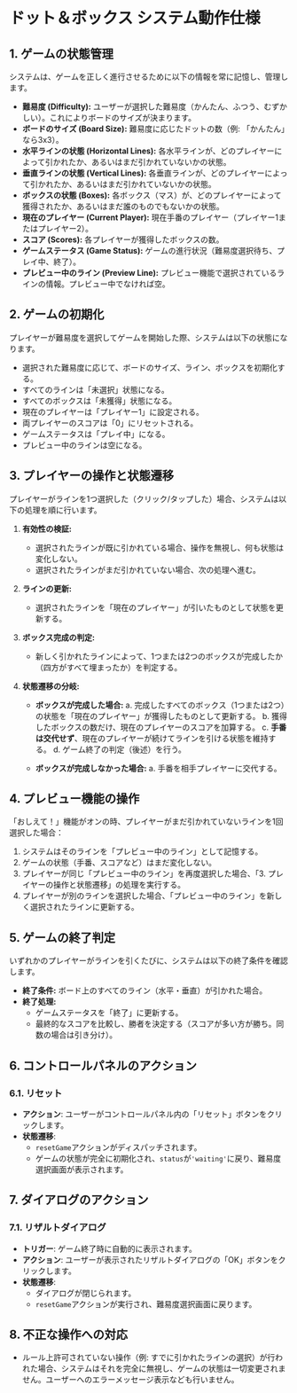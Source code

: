 # ドット＆ボックス システム動作仕様

## 1. ゲームの状態管理
システムは、ゲームを正しく進行させるために以下の情報を常に記憶し、管理します。

-   **難易度 (Difficulty):** ユーザーが選択した難易度（かんたん、ふつう、むずかしい）。これによりボードのサイズが決まります。
-   **ボードのサイズ (Board Size):** 難易度に応じたドットの数（例: 「かんたん」なら3x3）。
-   **水平ラインの状態 (Horizontal Lines):** 各水平ラインが、どのプレイヤーによって引かれたか、あるいはまだ引かれていないかの状態。
-   **垂直ラインの状態 (Vertical Lines):** 各垂直ラインが、どのプレイヤーによって引かれたか、あるいはまだ引かれていないかの状態。
-   **ボックスの状態 (Boxes):** 各ボックス（マス）が、どのプレイヤーによって獲得されたか、あるいはまだ誰のものでもないかの状態。
-   **現在のプレイヤー (Current Player):** 現在手番のプレイヤー（プレイヤー1またはプレイヤー2）。
-   **スコア (Scores):** 各プレイヤーが獲得したボックスの数。
-   **ゲームステータス (Game Status):** ゲームの進行状況（難易度選択待ち、プレイ中、終了）。
-   **プレビュー中のライン (Preview Line):** プレビュー機能で選択されているラインの情報。プレビュー中でなければ空。

## 2. ゲームの初期化
プレイヤーが難易度を選択してゲームを開始した際、システムは以下の状態になります。

-   選択された難易度に応じて、ボードのサイズ、ライン、ボックスを初期化する。
-   すべてのラインは「未選択」状態になる。
-   すべてのボックスは「未獲得」状態になる。
-   現在のプレイヤーは「プレイヤー1」に設定される。
-   両プレイヤーのスコアは「0」にリセットされる。
-   ゲームステータスは「プレイ中」になる。
-   プレビュー中のラインは空になる。

## 3. プレイヤーの操作と状態遷移
プレイヤーがラインを1つ選択した（クリック/タップした）場合、システムは以下の処理を順に行います。

1.  **有効性の検証:**
    -   選択されたラインが既に引かれている場合、操作を無視し、何も状態は変化しない。
    -   選択されたラインがまだ引かれていない場合、次の処理へ進む。

2.  **ラインの更新:**
    -   選択されたラインを「現在のプレイヤー」が引いたものとして状態を更新する。

3.  **ボックス完成の判定:**
    -   新しく引かれたラインによって、1つまたは2つのボックスが完成したか（四方がすべて埋まったか）を判定する。

4.  **状態遷移の分岐:**
    -   **ボックスが完成した場合:**
        a.  完成したすべてのボックス（1つまたは2つ）の状態を「現在のプレイヤー」が獲得したものとして更新する。
        b.  獲得したボックスの数だけ、現在のプレイヤーのスコアを加算する。
        c.  **手番は交代せず**、現在のプレイヤーが続けてラインを引ける状態を維持する。
        d.  ゲーム終了の判定（後述）を行う。

    -   **ボックスが完成しなかった場合:**
        a.  手番を相手プレイヤーに交代する。

## 4. プレビュー機能の操作
「おしえて！」機能がオンの時、プレイヤーがまだ引かれていないラインを1回選択した場合：

1.  システムはそのラインを「プレビュー中のライン」として記憶する。
2.  ゲームの状態（手番、スコアなど）はまだ変化しない。
3.  プレイヤーが同じ「プレビュー中のライン」を再度選択した場合、「3. プレイヤーの操作と状態遷移」の処理を実行する。
4.  プレイヤーが別のラインを選択した場合、「プレビュー中のライン」を新しく選択されたラインに更新する。

## 5. ゲームの終了判定
いずれかのプレイヤーがラインを引くたびに、システムは以下の終了条件を確認します。

-   **終了条件:** ボード上のすべてのライン（水平・垂直）が引かれた場合。
-   **終了処理:**
    -   ゲームステータスを「終了」に更新する。
    -   最終的なスコアを比較し、勝者を決定する（スコアが多い方が勝ち。同数の場合は引き分け）。

## 6. コントロールパネルのアクション

### 6.1. リセット
-   **アクション**: ユーザーがコントロールパネル内の「リセット」ボタンをクリックします。
-   **状態遷移**:
    -   `resetGame`アクションがディスパッチされます。
    -   ゲームの状態が完全に初期化され、`status`が`'waiting'`に戻り、難易度選択画面が表示されます。

## 7. ダイアログのアクション

### 7.1. リザルトダイアログ
-   **トリガー**: ゲーム終了時に自動的に表示されます。
-   **アクション**: ユーザーが表示されたリザルトダイアログの「OK」ボタンをクリックします。
-   **状態遷移**:
    -   ダイアログが閉じられます。
    -   `resetGame`アクションが実行され、難易度選択画面に戻ります。

## 8. 不正な操作への対応
-   ルール上許可されていない操作（例: すでに引かれたラインの選択）が行われた場合、システムはそれを完全に無視し、ゲームの状態は一切変更されません。ユーザーへのエラーメッセージ表示なども行いません。